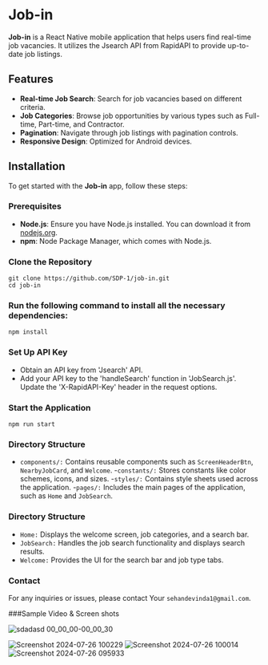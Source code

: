 # Job-in

**Job-in** is a React Native mobile application that helps users find real-time job vacancies. It utilizes the Jsearch API from RapidAPI to provide up-to-date job listings.

## Features

- **Real-time Job Search**: Search for job vacancies based on different criteria.
- **Job Categories**: Browse job opportunities by various types such as Full-time, Part-time, and Contractor.
- **Pagination**: Navigate through job listings with pagination controls.
- **Responsive Design**: Optimized for Android devices.

## Installation

To get started with the **Job-in** app, follow these steps:

### Prerequisites

- **Node.js**: Ensure you have Node.js installed. You can download it from [nodejs.org](https://nodejs.org/).
- **npm**: Node Package Manager, which comes with Node.js.

### Clone the Repository

   
    git clone https://github.com/SDP-1/job-in.git
    cd job-in

### Run the following command to install all the necessary dependencies:

    npm install

### Set Up API Key
- Obtain an API key from 'Jsearch' API.
- Add your API key to the 'handleSearch' function in 'JobSearch.js'. Update the 'X-RapidAPI-Key' header in the request options.

### Start the Application
    
    npm run start

### Directory Structure

- `components/:` Contains reusable components such as `ScreenHeaderBtn`, `NearbyJobCard`, and `Welcome`.
-`constants/:` Stores constants like color schemes, icons, and sizes.
-`styles/:` Contains style sheets used across the application.
-`pages/:` Includes the main pages of the application, such as `Home` and `JobSearch`.

### Directory Structure

- `Home:` Displays the welcome screen, job categories, and a search bar.
- `JobSearch:` Handles the job search functionality and displays search results.
- `Welcome:` Provides the UI for the search bar and job type tabs.

### Contact
For any inquiries or issues, please contact Your `sehandevinda1@gmail.com`.

###Sample Video & Screen shots

![sdadasd 00_00_00-00_00_30](https://github.com/user-attachments/assets/b9e0ed2b-b8e1-4f66-94c5-36b2aecfc79f)

![Screenshot 2024-07-26 100229](https://github.com/user-attachments/assets/46af8a4f-8dd6-4030-8d29-0c34badf0a1d)
![Screenshot 2024-07-26 100014](https://github.com/user-attachments/assets/84521985-8f9c-4456-9260-05ffe958d437)
![Screenshot 2024-07-26 095933](https://github.com/user-attachments/assets/2feefd68-b74b-440d-b842-74585a5c6c34)
